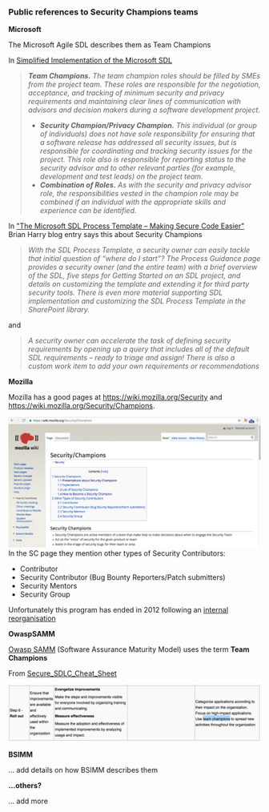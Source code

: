 ### Public references to Security Champions teams

**Microsoft**

The Microsoft Agile SDL describes them as Team Champions

In [Simplified Implementation of the Microsoft SDL](https://www.microsoft.com/en-us/download/details.aspx?id=12379)

> _**Team Champions.** The team champion roles should be filled by SMEs from the project team. These roles are responsible for the negotiation, acceptance, and tracking of minimum security and privacy requirements and maintaining clear lines of communication with advisors and decision makers during a software development project._
>  * _**Security Champion/Privacy Champion.** This individual (or group of individuals) does not have sole responsibility for ensuring that a software release has addressed all security issues, but is responsible for coordinating and tracking security issues for the project. This role also is responsible for reporting status to the security advisor and to other relevant parties (for example, development and test leads) on the project team._
>  * _**Combination of Roles.** As with the security and privacy advisor role, the responsibilities vested in the champion role may be combined if an individual with the appropriate skills and experience can be identified._

In ["The Microsoft SDL Process Template – Making Secure Code Easier"](https://blogs.msdn.microsoft.com/bharry/2009/05/19/the-microsoft-sdl-process-template-making-secure-code-easier/) Brian Harry blog entry says this about Security Champions   

> _With the SDL Process Template, a security owner can easily tackle that initial question of “where do I start”? The Process Guidance page provides a security owner (and the entire team) with a brief overview of the SDL, five steps for Getting Started on an SDL project, and details on customizing the template and extending it for third party security tools. There is even more material supporting SDL implementation and customizing the SDL Process Template in the SharePoint library._

and

> _A security owner can accelerate the task of defining security requirements by opening up a query that includes all of the default SDL requirements – ready to triage and assign! There is also a custom work item to add your own requirements or recommendations_


**Mozilla**

Mozilla has a good pages at https://wiki.mozilla.org/Security and  https://wiki.mozilla.org/Security/Champions.

![](images/mozilla-security-champions-page.png)
In the SC page they mention other types of Security Contributors:

* Contributor
* Security Contributor (Bug Bounty Reporters/Patch submitters)
* Security Mentors
* Security Group

Unfortunately this program has ended in 2012 following an [internal reorganisation](https://wiki.mozilla.org/Security/Meetings/2012-01-25)

**OwaspSAMM**

[Owasp SAMM](https://www.owasp.org/index.php/OWASP_SAMM_Project) (Software Assurance Maturity Model) uses the term **Team Champions**

From [Secure_SDLC_Cheat_Sheet](https://www.owasp.org/index.php/Secure_SDLC_Cheat_Sheet)

![](images/owaspSAMM-team-champions.png)


**BSIMM**

... add details on how BSIMM describes them

**...others?**

... add more
